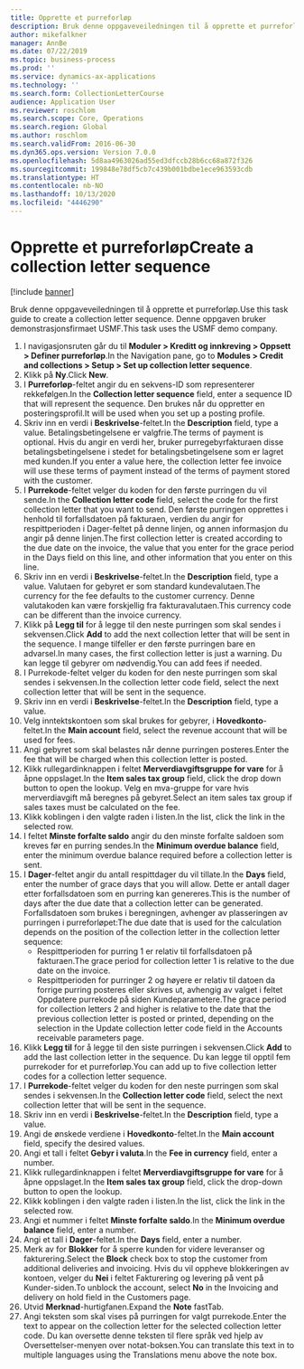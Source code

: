 ```yaml
---
title: Opprette et purreforløp
description: Bruk denne oppgaveveiledningen til å opprette et purreforløp.
author: mikefalkner
manager: AnnBe
ms.date: 07/22/2019
ms.topic: business-process
ms.prod: ''
ms.service: dynamics-ax-applications
ms.technology: ''
ms.search.form: CollectionLetterCourse
audience: Application User
ms.reviewer: roschlom
ms.search.scope: Core, Operations
ms.search.region: Global
ms.author: roschlom
ms.search.validFrom: 2016-06-30
ms.dyn365.ops.version: Version 7.0.0
ms.openlocfilehash: 5d8aa4963026ad55ed3dfccb28b6cc68a872f326
ms.sourcegitcommit: 199848e78df5cb7c439b001bdbe1ece963593cdb
ms.translationtype: HT
ms.contentlocale: nb-NO
ms.lasthandoff: 10/13/2020
ms.locfileid: "4446290"
---
```

# <a name="create-a-collection-letter-sequence"></a><span data-ttu-id="6bbd2-103">Opprette et purreforløp</span><span class="sxs-lookup"><span data-stu-id="6bbd2-103">Create a collection letter sequence</span></span>

[!include [banner](../../includes/banner.md)]

<span data-ttu-id="6bbd2-104">Bruk denne oppgaveveiledningen til å opprette et purreforløp.</span><span class="sxs-lookup"><span data-stu-id="6bbd2-104">Use this task guide to create a collection letter sequence.</span></span> <span data-ttu-id="6bbd2-105">Denne oppgaven bruker demonstrasjonsfirmaet USMF.</span><span class="sxs-lookup"><span data-stu-id="6bbd2-105">This task uses the USMF demo company.</span></span>

1. <span data-ttu-id="6bbd2-106">I navigasjonsruten går du til **Moduler > Kreditt og innkreving > Oppsett > Definer purreforløp**.</span><span class="sxs-lookup"><span data-stu-id="6bbd2-106">In the Navigation pane, go to **Modules > Credit and collections > Setup > Set up collection letter sequence**.</span></span>
2. <span data-ttu-id="6bbd2-107">Klikk på **Ny**.</span><span class="sxs-lookup"><span data-stu-id="6bbd2-107">Click **New**.</span></span>
3. <span data-ttu-id="6bbd2-108">I **Purreforløp**-feltet angir du en sekvens-ID som representerer rekkefølgen.</span><span class="sxs-lookup"><span data-stu-id="6bbd2-108">In the **Collection letter sequence** field, enter a sequence ID that will represent the sequence.</span></span> <span data-ttu-id="6bbd2-109">Den brukes når du oppretter en posteringsprofil.</span><span class="sxs-lookup"><span data-stu-id="6bbd2-109">It will be used when you set up a posting profile.</span></span>
4. <span data-ttu-id="6bbd2-110">Skriv inn en verdi i **Beskrivelse**-feltet.</span><span class="sxs-lookup"><span data-stu-id="6bbd2-110">In the **Description** field, type a value.</span></span>  <span data-ttu-id="6bbd2-111">Betalingsbetingelsene er valgfrie.</span><span class="sxs-lookup"><span data-stu-id="6bbd2-111">The terms of payment is optional.</span></span> <span data-ttu-id="6bbd2-112">Hvis du angir en verdi her, bruker purregebyrfakturaen disse betalingsbetingelsene i stedet for betalingsbetingelsene som er lagret med kunden.</span><span class="sxs-lookup"><span data-stu-id="6bbd2-112">If you enter a value here, the collection letter fee invoice will use these terms of payment instead of the terms of payment stored with the customer.</span></span>  
5. <span data-ttu-id="6bbd2-113">I **Purrekode**-feltet velger du koden for den første purringen du vil sende.</span><span class="sxs-lookup"><span data-stu-id="6bbd2-113">In the **Collection letter code** field, select the code for the first collection letter that you want to send.</span></span> <span data-ttu-id="6bbd2-114">Den første purringen opprettes i henhold til forfallsdatoen på fakturaen, verdien du angir for respittperioden i Dager-feltet på denne linjen, og annen informasjon du angir på denne linjen.</span><span class="sxs-lookup"><span data-stu-id="6bbd2-114">The first collection letter is created according to the due date on the invoice, the value that you enter for the grace period in the Days field on this line, and other information that you enter on this line.</span></span>  
6. <span data-ttu-id="6bbd2-115">Skriv inn en verdi i **Beskrivelse**-feltet.</span><span class="sxs-lookup"><span data-stu-id="6bbd2-115">In the **Description** field, type a value.</span></span> <span data-ttu-id="6bbd2-116">Valutaen for gebyret er som standard kundevalutaen.</span><span class="sxs-lookup"><span data-stu-id="6bbd2-116">The currency for the fee defaults to the customer currency.</span></span> <span data-ttu-id="6bbd2-117">Denne valutakoden kan være forskjellig fra fakturavalutaen.</span><span class="sxs-lookup"><span data-stu-id="6bbd2-117">This currency code can be different than the invoice currency.</span></span>  
7. <span data-ttu-id="6bbd2-118">Klikk på **Legg til** for å legge til den neste purringen som skal sendes i sekvensen.</span><span class="sxs-lookup"><span data-stu-id="6bbd2-118">Click **Add** to add the next collection letter that will be sent in the sequence.</span></span> <span data-ttu-id="6bbd2-119">I mange tilfeller er den første purringen bare en advarsel.</span><span class="sxs-lookup"><span data-stu-id="6bbd2-119">In many cases, the first collection letter is just a warning.</span></span> <span data-ttu-id="6bbd2-120">Du kan legge til gebyrer om nødvendig.</span><span class="sxs-lookup"><span data-stu-id="6bbd2-120">You can add fees if needed.</span></span>  
8. <span data-ttu-id="6bbd2-121">I Purrekode-feltet velger du koden for den neste purringen som skal sendes i sekvensen.</span><span class="sxs-lookup"><span data-stu-id="6bbd2-121">In the collection letter code field, select the next collection letter that will be sent in the sequence.</span></span>
9. <span data-ttu-id="6bbd2-122">Skriv inn en verdi i **Beskrivelse**-feltet.</span><span class="sxs-lookup"><span data-stu-id="6bbd2-122">In the **Description** field, type a value.</span></span>
10. <span data-ttu-id="6bbd2-123">Velg inntektskontoen som skal brukes for gebyrer, i **Hovedkonto**-feltet.</span><span class="sxs-lookup"><span data-stu-id="6bbd2-123">In the **Main account** field, select the revenue account that will be used for fees.</span></span>
11. <span data-ttu-id="6bbd2-124">Angi gebyret som skal belastes når denne purringen posteres.</span><span class="sxs-lookup"><span data-stu-id="6bbd2-124">Enter the fee that will be charged when this collection letter is posted.</span></span>
12. <span data-ttu-id="6bbd2-125">Klikk rullegardinknappen i feltet **Merverdiavgiftsgruppe for vare** for å åpne oppslaget.</span><span class="sxs-lookup"><span data-stu-id="6bbd2-125">In the **Item sales tax group** field, click the drop down button to open the lookup.</span></span> <span data-ttu-id="6bbd2-126">Velg en mva-gruppe for vare hvis merverdiavgift må beregnes på gebyret.</span><span class="sxs-lookup"><span data-stu-id="6bbd2-126">Select an item sales tax group if sales taxes must be calculated on the fee.</span></span>  
13. <span data-ttu-id="6bbd2-127">Klikk koblingen i den valgte raden i listen.</span><span class="sxs-lookup"><span data-stu-id="6bbd2-127">In the list, click the link in the selected row.</span></span>
14. <span data-ttu-id="6bbd2-128">I feltet **Minste forfalte saldo** angir du den minste forfalte saldoen som kreves før en purring sendes.</span><span class="sxs-lookup"><span data-stu-id="6bbd2-128">In the **Minimum overdue balance** field, enter the minimum overdue balance required before a collection letter is sent.</span></span>
15. <span data-ttu-id="6bbd2-129">I **Dager**-feltet angir du antall respittdager du vil tillate.</span><span class="sxs-lookup"><span data-stu-id="6bbd2-129">In the **Days** field, enter the number of grace days that you will allow.</span></span> <span data-ttu-id="6bbd2-130">Dette er antall dager etter forfallsdatoen som en purring kan genereres.</span><span class="sxs-lookup"><span data-stu-id="6bbd2-130">This is the number of days after the due date that a collection letter can be generated.</span></span> <span data-ttu-id="6bbd2-131">Forfallsdatoen som brukes i beregningen, avhenger av plasseringen av purringen i purreforløpet:</span><span class="sxs-lookup"><span data-stu-id="6bbd2-131">The due date that is used for the calculation depends on the position of the collection letter in the collection letter sequence:</span></span>
    - <span data-ttu-id="6bbd2-132">Respittperioden for purring 1 er relativ til forfallsdatoen på fakturaen.</span><span class="sxs-lookup"><span data-stu-id="6bbd2-132">The grace period for collection letter 1 is relative to the due date on the invoice.</span></span>
    - <span data-ttu-id="6bbd2-133">Respittperioden for purringer 2 og høyere er relativ til datoen da forrige purring posteres eller skrives ut, avhengig av valget i feltet Oppdatere purrekode på siden Kundeparametere.</span><span class="sxs-lookup"><span data-stu-id="6bbd2-133">The grace period for collection letters 2 and higher is relative to the date that the previous collection letter is posted or printed, depending on the selection in the Update collection letter code field in the Accounts receivable parameters page.</span></span>  
16. <span data-ttu-id="6bbd2-134">Klikk **Legg til** for å legge til den siste purringen i sekvensen.</span><span class="sxs-lookup"><span data-stu-id="6bbd2-134">Click **Add** to add the last collection letter in the sequence.</span></span> <span data-ttu-id="6bbd2-135">Du kan legge til opptil fem purrekoder for et purreforløp.</span><span class="sxs-lookup"><span data-stu-id="6bbd2-135">You can add up to five collection letter codes for a collection letter sequence.</span></span>  
17. <span data-ttu-id="6bbd2-136">I **Purrekode**-feltet velger du koden for den neste purringen som skal sendes i sekvensen.</span><span class="sxs-lookup"><span data-stu-id="6bbd2-136">In the **Collection letter code** field, select the next collection letter that will be sent in the sequence.</span></span>
18. <span data-ttu-id="6bbd2-137">Skriv inn en verdi i **Beskrivelse**-feltet.</span><span class="sxs-lookup"><span data-stu-id="6bbd2-137">In the **Description** field, type a value.</span></span>
19. <span data-ttu-id="6bbd2-138">Angi de ønskede verdiene i **Hovedkonto**-feltet.</span><span class="sxs-lookup"><span data-stu-id="6bbd2-138">In the **Main account** field, specify the desired values.</span></span>
20. <span data-ttu-id="6bbd2-139">Angi et tall i feltet **Gebyr i valuta**.</span><span class="sxs-lookup"><span data-stu-id="6bbd2-139">In the **Fee in currency** field, enter a number.</span></span>
21. <span data-ttu-id="6bbd2-140">Klikk rullegardinknappen i feltet **Merverdiavgiftsgruppe for vare** for å åpne oppslaget.</span><span class="sxs-lookup"><span data-stu-id="6bbd2-140">In the **Item sales tax group** field, click the drop-down button to open the lookup.</span></span>
22. <span data-ttu-id="6bbd2-141">Klikk koblingen i den valgte raden i listen.</span><span class="sxs-lookup"><span data-stu-id="6bbd2-141">In the list, click the link in the selected row.</span></span>
23. <span data-ttu-id="6bbd2-142">Angi et nummer i feltet **Minste forfalte saldo**.</span><span class="sxs-lookup"><span data-stu-id="6bbd2-142">In the **Minimum overdue balance** field, enter a number.</span></span>
24. <span data-ttu-id="6bbd2-143">Angi et tall i **Dager**-feltet.</span><span class="sxs-lookup"><span data-stu-id="6bbd2-143">In the **Days** field, enter a number.</span></span>
25. <span data-ttu-id="6bbd2-144">Merk av for **Blokker** for å sperre kunden for videre leveranser og fakturering.</span><span class="sxs-lookup"><span data-stu-id="6bbd2-144">Select the **Block** check box to stop the customer from additional deliveries and invoicing.</span></span> <span data-ttu-id="6bbd2-145">Hvis du vil oppheve blokkeringen av kontoen, velger du **Nei** i feltet Fakturering og levering på vent på Kunder-siden.</span><span class="sxs-lookup"><span data-stu-id="6bbd2-145">To unblock the account, select **No** in the Invoicing and delivery on hold field in the Customers page.</span></span>  
26. <span data-ttu-id="6bbd2-146">Utvid **Merknad**-hurtigfanen.</span><span class="sxs-lookup"><span data-stu-id="6bbd2-146">Expand the **Note** fastTab.</span></span>
27. <span data-ttu-id="6bbd2-147">Angi teksten som skal vises på purringen for valgt purrekode.</span><span class="sxs-lookup"><span data-stu-id="6bbd2-147">Enter the text to appear on the collection letter for the selected collection letter code.</span></span> <span data-ttu-id="6bbd2-148">Du kan oversette denne teksten til flere språk ved hjelp av Oversettelser-menyen over notat-boksen.</span><span class="sxs-lookup"><span data-stu-id="6bbd2-148">You can translate this text in to multiple languages using the Translations menu above the note box.</span></span>  

